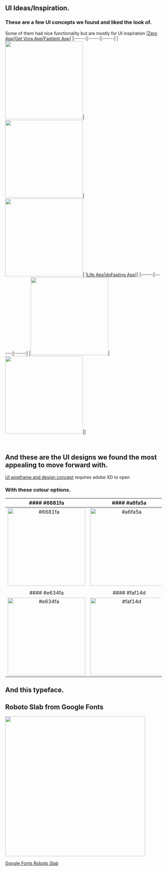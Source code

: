 ## UI Ideas/Inspiration.

### These are a few UI concepts we found and liked the look of.

Some of them had nice functionality but are mostly for UI inspiration
|[Zero App](https://www.zerofasting.com/)|[Get Vora App](https://getvora.com/)|[Fastient App](https://fastient.com/)|
|:-----:|:-----:|:-----:|
|<img src="https://github.com/nick75mowbray/project1/blob/master/Assets/ZeroUI.png" height="250">|<img src="https://github.com/nick75mowbray/project1/blob/master/Assets/getVoraUI.png" height="250">|<img src="https://github.com/nick75mowbray/project1/blob/master/Assets/FastientUI.png" height="250">|
|[Life App](https://lifeapps.io/apps/life-fasting-tracker/)|[doFasting App](https://dofasting.com/)||
|:-----:|:-----:|:-----:|
|<img src="https://github.com/nick75mowbray/project1/blob/master/Assets/LifeUI.png" height="250">|<img src="https://github.com/nick75mowbray/project1/blob/master/Assets/doFastingUI.png" height="250">||


<br>

## And these are the UI designs we found the most appealing to move forward with.

[UI wireframe and design concept](/Assets/fasting_tracker_UI_nick.xd)
requires adobe XD to open

### With these colour options.

| #### #6681fa | #### #a6fa5a|
|:------------:|:-----------:|
|<img alt="#6681fa" src="https://github.com/nick75mowbray/project1/blob/master/Assets/6681fa.png" height="250">|<img alt="#a6fa5a" src="https://github.com/nick75mowbray/project1/blob/master/Assets/a6fa5a.png" height="250">|
|              |             |
| #### #e634fa | #### #faf14d|
|<img alt="#e634fa" src="https://github.com/nick75mowbray/project1/blob/master/Assets/e634fa.png" height="250">|<img alt="#faf14d" src="https://github.com/nick75mowbray/project1/blob/master/Assets/faf14d.png" height="250">|


## And this typeface.

## Roboto Slab from Google Fonts

<img src="https://github.com/nick75mowbray/project1/blob/master/Assets/RobotoSlab.png" height="450">

[Google Fonts Roboto Slab](https://fonts.google.com/specimen/Roboto+Slab?query=roboto)
